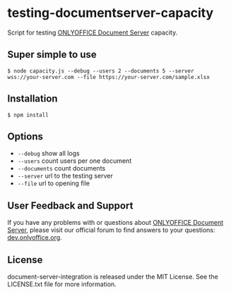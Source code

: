 # testing-documentserver-capacity
Script for testing [ONLYOFFICE Document Server][2] capacity.

## Super simple to use
    $ node capacity.js --debug --users 2 --documents 5 --server wss://your-server.com --file https://your-server.com/sample.xlsx

## Installation
    $ npm install

## Options
- `--debug` show all logs
- `--users` count users per one document
- `--documents` count documents
- `--server` url to the testing server
- `--file` url to opening file

## User Feedback and Support

If you have any problems with or questions about [ONLYOFFICE Document Server][2], please visit our official forum to find answers to your questions: [dev.onlyoffice.org][1].

  [1]: http://dev.onlyoffice.org
  [2]: https://github.com/ONLYOFFICE/DocumentServer

## License

document-server-integration is released under the MIT License. See the LICENSE.txt file for more information.
